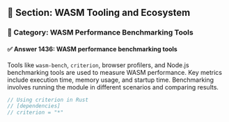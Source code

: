 ## 📘 Section: WASM Tooling and Ecosystem  
### 🔹 Category: WASM Performance Benchmarking Tools  
#### ✅ Answer 1436: WASM performance benchmarking tools

Tools like `wasm-bench`, `criterion`, browser profilers, and Node.js benchmarking tools are used to measure WASM performance. Key metrics include execution time, memory usage, and startup time. Benchmarking involves running the module in different scenarios and comparing results.

```rust
// Using criterion in Rust
// [dependencies]
// criterion = "*"
```
